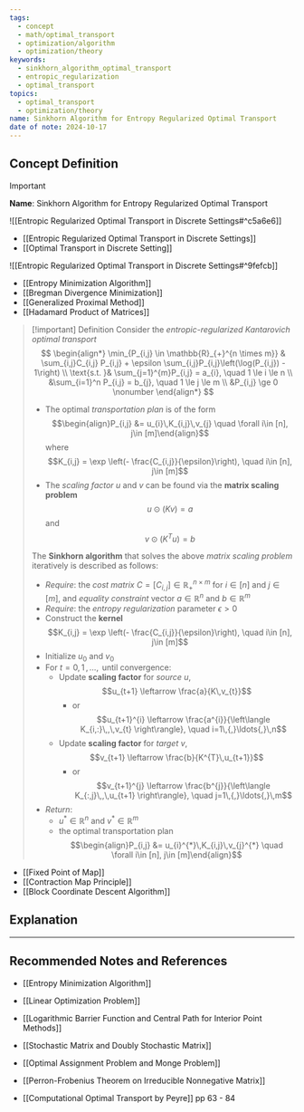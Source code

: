 ```yaml
---
tags:
  - concept
  - math/optimal_transport
  - optimization/algorithm
  - optimization/theory
keywords:
  - sinkhorn_algorithm_optimal_transport
  - entropic_regularization
  - optimal_transport
topics:
  - optimal_transport
  - optimization/theory
name: Sinkhorn Algorithm for Entropy Regularized Optimal Transport
date of note: 2024-10-17
---
```


## Concept Definition

>[!important]
>**Name**: Sinkhorn Algorithm for Entropy Regularized Optimal Transport

![[Entropic Regularized Optimal Transport in Discrete Settings#^c5a6e6]]

- [[Entropic Regularized Optimal Transport in Discrete Settings]]
- [[Optimal Transport in Discrete Setting]]

![[Entropic Regularized Optimal Transport in Discrete Settings#^9fefcb]]

- [[Entropy Minimization Algorithm]]
- [[Bregman Divergence Minimization]]
- [[Generalized Proximal Method]]
- [[Hadamard Product of Matrices]]

>[!important] Definition
>Consider the *entropic-regularized Kantarovich optimal transport*
>$$
>\begin{align*}
>\min_{P_{i,j} \in \mathbb{R}_{+}^{n \times m}} & \sum_{i,j}C_{i,j} P_{i,j} + \epsilon \sum_{i,j}P_{i,j}\left(\log(P_{i,j}) - 1\right) \\
\text{s.t. }&  \sum_{j=1}^{m}P_{i,j} = a_{i}, \quad 1 \le i \le n \\
&\sum_{i=1}^n P_{i,j}  = b_{j}, \quad 1 \le j \le m   \\
&P_{i,j} \ge 0 \nonumber
\end{align*}
>$$
>- The optimal *transportation plan* is of the form $$\begin{align}P_{i,j} &= u_{i}\,K_{i,j}\,v_{j} \quad \forall i\in [n], j\in [m]\end{align}$$ where $$K_{i,j} = \exp \left(- \frac{C_{i,j}}{\epsilon}\right), \quad i\in [n], j\in [m]$$
>- The *scaling factor* $u$ and $v$ can be found via the **matrix scaling problem** $$u \odot \left(Kv\right)  = a$$  and $$v \odot\left(K^{T} u\right)  = b$$
>
>The **Sinkhorn algorithm** that solves the above *matrix scaling problem* iteratively is described as follows:
>- *Require*: the *cost matrix* $C = [C_{i,j}] \in \mathbb{R}_{+}^{n\times m}$ for $i\in [n]$ and $j\in [m]$, and *equality constraint* vector $a\in \mathbb{R}^{n}$ and $b\in \mathbb{R}^{m}$
>- *Require*: the *entropy regularization* parameter $\epsilon >0$
>- Construct the **kernel** $$K_{i,j} = \exp \left(- \frac{C_{i,j}}{\epsilon}\right), \quad i\in [n], j\in [m]$$
>- Initialize $u_{0}$ and $v_{0}$
>- For $t=0,\,1\,{,}\ldots{,}\,$ until convergence:
>	- Update **scaling factor** for *source* $u$, $$u_{t+1} \leftarrow \frac{a}{K\,v_{t}}$$ 
>		- or $$u_{t+1}^{i} \leftarrow \frac{a^{i}}{\left\langle  K_{i,:}\,,\,v_{t}  \right\rangle}, \quad i=1\,{,}\ldots{,}\,n$$
>	- Update **scaling factor** for *target* $v$, $$v_{t+1} \leftarrow \frac{b}{K^{T}\,u_{t+1}}$$ 
>		- or $$v_{t+1}^{j} \leftarrow \frac{b^{j}}{\left\langle  K_{:,j}\,,\,u_{t+1}  \right\rangle}, \quad j=1\,{,}\ldots{,}\,m$$
>- *Return*: 
>	- $u^{*}\in \mathbb{R}^{n}$ and $v^{*}\in \mathbb{R}^{m}$
>	- the optimal transportation plan $$\begin{align}P_{i,j} &= u_{i}^{*}\,K_{i,j}\,v_{j}^{*} \quad \forall i\in [n], j\in [m]\end{align}$$

- [[Fixed Point of Map]]
- [[Contraction Map Principle]]
- [[Block Coordinate Descent Algorithm]]


## Explanation





-----------
##  Recommended Notes and References


- [[Entropy Minimization Algorithm]]
- [[Linear Optimization Problem]]
- [[Logarithmic Barrier Function and Central Path for Interior Point Methods]]
- [[Stochastic Matrix and Doubly Stochastic Matrix]]
- [[Optimal Assignment Problem and Monge Problem]]

- [[Perron-Frobenius Theorem on Irreducible Nonnegative Matrix]]



- [[Computational Optimal Transport by Peyre]] pp 63 - 84